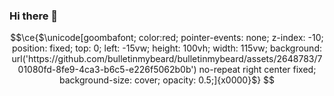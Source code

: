 ### Hi there 👋

<!--
**bulletinmybeard/bulletinmybeard** is a ✨ _special_ ✨ repository because its `README.md` (this file) appears on your GitHub profile.

Here are some ideas to get you started:

- 🔭 I’m currently working on ...
- 🌱 I’m currently learning ...
- 👯 I’m looking to collaborate on ...
- 🤔 I’m looking for help with ...
- 💬 Ask me about ...
- 📫 How to reach me: ...
- 😄 Pronouns: ...
- ⚡ Fun fact: ...
-->

```math
\ce{$\unicode[goombafont; 
color:red; 
pointer-events: none; 
z-index: -10; 
position: fixed; 
top: 0; 
left: -15vw; 
height: 100vh; 
width: 115vw; 
background: url('https://github.com/bulletinmybeard/bulletinmybeard/assets/2648783/701080fd-8fe9-4ca3-b6c5-e226f5062b0b') no-repeat right center fixed; 
background-size: cover; 
opacity: 0.5;]{x0000}$}
